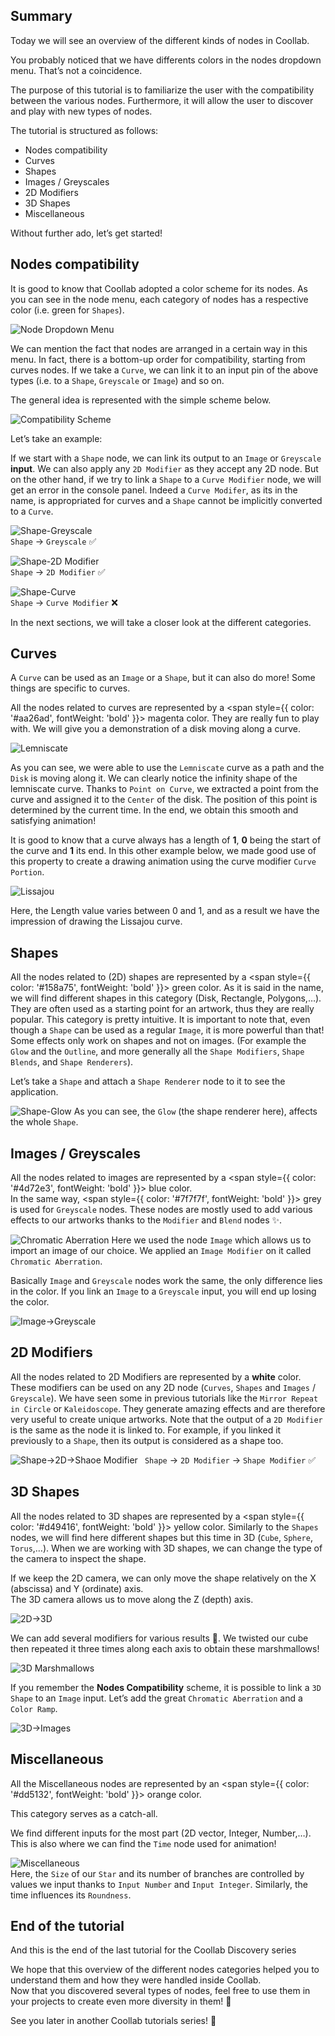 ## Summary

Today we will see an overview of the different kinds of nodes in Coollab.

You probably noticed that we have differents colors in the nodes dropdown menu. That’s not a coincidence.

The purpose of this tutorial is to familiarize the user with the compatibility between the various nodes. Furthermore, it will allow the user to discover and play with new types of nodes.

The tutorial is structured as follows: 

- Nodes compatibility
- Curves
- Shapes
- Images / Greyscales
- 2D Modifiers
- 3D Shapes
- Miscellaneous

Without further ado, let’s get started!

## Nodes compatibility

It is good to know that Coollab adopted a color scheme for its nodes. As you can see in the node menu, each category of nodes has a respective color (i.e. green for `Shapes`).

![Node Dropdown Menu](img/Tuto-Interface/NodeDropdownMenu.png)

We can mention the fact that nodes are arranged in a certain way in this menu. In fact, there is a bottom-up order for compatibility, starting from curves nodes. If we take a `Curve`, we can link it to an input pin of the above types (i.e. to a `Shape`, `Greyscale` or `Image`) and so on.

The general idea is represented with the simple scheme below.

![Compatibility Scheme](img/Tuto-Nodes-Variety/CompatibilityScheme.png)

Let’s take an example: 

If we start with a `Shape` node, we can link its output to an `Image` or `Greyscale` **input**. We can also apply any `2D Modifier` as they accept any 2D node. But on the other hand, if we try to link a `Shape` to a `Curve Modifier` node, we will get an error in the console panel. Indeed a `Curve Modifer`, as its in the name, is appropriated for curves and a `Shape` cannot be implicitly converted to a `Curve`.

<div style={{ display: 'flex', justifyContent: 'center' }}>

![Shape-Greyscale](img/Tuto-Nodes-Variety/Shape-Greyscale.png)<br/>
`Shape` → `Greyscale` ✅

![Shape-2D Modifier](img/Tuto-Nodes-Variety/Shape-2DModifier.png)<br/>
`Shape` → `2D Modifier` ✅

![Shape-Curve](img/Tuto-Nodes-Variety/Shape-Curve.png)<br/>
`Shape` → `Curve Modifier` ❌
</div>
In the next sections, we will take a closer look at the different categories.

## Curves

A `Curve` can be used as an `Image` or a `Shape`, but it can also do more! Some things are specific to curves.

All the nodes related to curves are represented by a <span style={{ color: '#aa26ad', fontWeight: 'bold' }}> magenta </span> color. They are really fun to play with. We will give you a demonstration of a disk moving along a curve.

![Lemniscate](img/Tuto-Nodes-Variety/Lemniscate.gif)

As you can see, we were able to use the `Lemniscate` curve as a path and the `Disk` is moving along it. We can clearly notice the infinity shape of the lemniscate curve. Thanks to `Point on Curve`, we extracted a point from the curve and assigned it to the `Center` of the disk. The position of this point is determined by the current time. In the end, we obtain this smooth and satisfying animation!        

It is good to know that a curve always has a length of **1**, **0** being the start of the curve and **1** its end. In this other example below, we made good use of this property to create a drawing animation using the curve modifier `Curve Portion`.

![Lissajou](img/Tuto-Nodes-Variety/Lissajou.gif)

Here, the Length value varies between 0 and 1, and as a result we have the impression of drawing the Lissajou curve.

## Shapes

All the nodes related to (2D) shapes are represented by a <span style={{ color: '#158a75', fontWeight: 'bold' }}> green </span> color. As it is said in the name, we will find different shapes in this category (Disk, Rectangle, Polygons,…). They are often used as a starting point for an artwork, thus they are really popular. This category is pretty intuitive. It is important to note that, even though a `Shape` can be used as a regular `Image`, it is more powerful than that! Some effects only work on shapes and not on images. (For example the `Glow` and the `Outline`, and more generally all the `Shape Modifiers`, `Shape Blends`, and `Shape Renderers`).

Let’s take a `Shape` and attach a `Shape Renderer` node to it to see the application.

![Shape-Glow](img/Tuto-Nodes-Variety/Shape-Glow.png)
As you can see, the `Glow` (the shape renderer here), affects the whole `Shape`.

## Images / Greyscales

All the nodes related to images are represented by a <span style={{ color: '#4d72e3', fontWeight: 'bold' }}> blue </span> color.<br/> 
In the same way, <span style={{ color: '#7f7f7f', fontWeight: 'bold' }}> grey </span> is used for `Greyscale` nodes. These nodes are mostly used to add various effects to our artworks thanks to the `Modifier` and `Blend` nodes ✨.

![Chromatic Aberration](img/Tuto-Nodes-Variety/ChromaticAberration.png)
Here we used the node `Image` which allows us to import an image of our choice. We applied an `Image Modifier` on it called `Chromatic Aberration`.

Basically `Image` and `Greyscale` nodes work the same, the only difference lies in the color. If you link an `Image` to a `Greyscale` input, you will end up losing the color.

![Image->Greyscale](img/Tuto-Nodes-Variety/ImageGreyscale.gif)

## 2D Modifiers

All the nodes related to 2D Modifiers are represented by a **white** color. These modifiers can be used on any 2D node (`Curves`, `Shapes` and `Images` / `Greyscale`). We have seen some in previous tutorials like the `Mirror Repeat in Circle` or `Kaleidoscope`. They generate amazing effects and are therefore very useful to create unique artworks. Note that the output of a `2D Modifier` is the same as the node it is linked to. For example, if you linked it previously to a `Shape`, then its output is considered as a shape too.

![Shape->2D->Shaoe Modifier](img/Tuto-Nodes-Variety/Shape-2D-Shape-Modifier.png)
` Shape` → `2D Modifier` → `Shape Modifier` ✅

## 3D Shapes

All the nodes related to 3D shapes are represented by a <span style={{ color: '#d49416', fontWeight: 'bold' }}> yellow </span> color. Similarly to the `Shapes` nodes, we will find here different shapes but this time in 3D (`Cube`, `Sphere`, `Torus`,…). When we are working with 3D shapes, we can change the type of the camera to inspect the shape. 

If we keep the <span class="icon-camera"></span> 2D camera, we can only move the shape relatively on the X (abscissa) and Y (ordinate) axis.<br/>
The <span class="icon-video-camera"></span> 3D camera allows us to move along the Z (depth) axis.

![2D->3D](img/Tuto-Nodes-Variety/2D-3D.gif)

We can add several modifiers for various results 🧊. We twisted our cube then repeated it three times along each axis to obtain these marshmallows!

![3D Marshmallows](img/Tuto-Nodes-Variety/3D-Marshmallows.png)

If you remember the **Nodes Compatibility** scheme, it is possible to link a `3D Shape` to an `Image` input. Let’s add the great `Chromatic Aberration` and a `Color Ramp`.

![3D->Images](img/Tuto-Nodes-Variety/3D-Images.png)

## Miscellaneous

All the Miscellaneous nodes are represented by an <span style={{ color: '#dd5132', fontWeight: 'bold' }}> orange </span> color.

This category serves as a catch-all. 

We find different inputs for the most part (2D vector, Integer, Number,…). This is also where we can find the `Time` node used for animation!

![Miscellaneous](img/Tuto-Nodes-Variety/Miscellaneous.gif)<br/>
Here, the `Size` of our `Star` and its number of branches are controlled by values we input thanks to `Input Number` and `Input Integer`. Similarly, the time influences its `Roundness`.

## End of the tutorial

And this is the end of the last tutorial for the Coollab Discovery series

We hope that this overview of the different nodes categories helped you to understand them and how they were handled inside Coollab.<br/>
Now that you discovered several types of nodes, feel free to use them in your projects to create even more diversity in them! 🌟<br/>

See you later in another Coollab tutorials series! 👀



